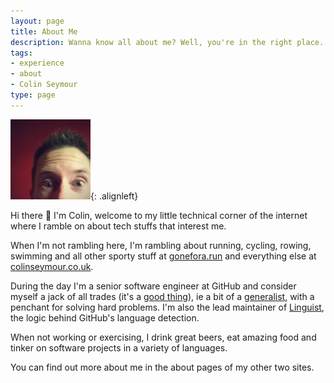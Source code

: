 ```yaml
---
layout: page
title: About Me
description: Wanna know all about me? Well, you're in the right place.
tags:
- experience
- about
- Colin Seymour
type: page
---
```


![@lildude](/img/avatar-128x128.png){: .alignleft}

Hi there 👋 I'm Colin, welcome to my little technical corner of the internet where I ramble on about tech stuffs that interest me.

When I'm not rambling here, I'm rambling about running, cycling, rowing, swimming and all other sporty stuff at [gonefora.run](https://gonefora.run) and everything else at [colinseymour.co.uk](https://colinseymour.co.uk).

During the day I'm a senior software engineer at GitHub and consider myself a jack of all trades (it's a [good thing](https://tim.blog/2007/09/14/the-top-5-reasons-to-be-a-jack-of-all-trades/)), ie a bit of a [generalist](https://en.wikipedia.org/wiki/Information_Technology_Generalist), with a penchant for solving hard problems. I'm also the lead maintainer of [Linguist](https://github.com/github/linguist), the logic behind GitHub's language detection. 

When not working or exercising, I drink great beers, eat amazing food and tinker on software projects in a variety of languages.

You can find out more about me in the about pages of my other two sites.